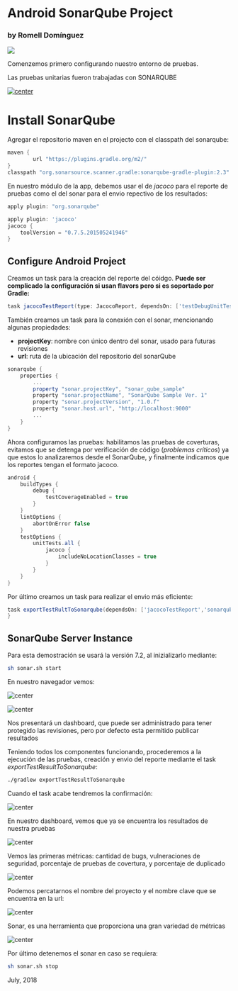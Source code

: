# Android SonarQube Project

### by Romell Domínguez
[![](snapshot/icono.png)](https://www.romellfudi.com/)

Comenzemos primero configurando nuestro entorno de pruebas.

Las pruebas unitarias fueron trabajadas con SONARQUBE

[![center](snapshot/sonar.png)](https://www.sonarqube.org/)

# Install SonarQube

Agregar el repositorio maven en el projecto con el classpath del sonarqube:
```gradle
maven {
        url "https://plugins.gradle.org/m2/"
}
classpath "org.sonarsource.scanner.gradle:sonarqube-gradle-plugin:2.3"
```

En nuestro módulo de la app, debemos usar el de *jacoco* para el reporte de pruebas como el del sonar para el envio repectivo de los resultados:

```gradle
apply plugin: "org.sonarqube"

apply plugin: 'jacoco'
jacoco {
    toolVersion = "0.7.5.201505241946"
}
```
## Configure Android Project

Creamos un task para la creación del reporte del cóidgo. **Puede ser complicado la configuración si usan flavors pero si es soportado por Gradle:**

```gradle
task jacocoTestReport(type: JacocoReport, dependsOn: ['testDebugUnitTest', 'createDebugCoverageReport'])
```

También creamos un task para la conexión con el sonar, mencionando algunas propiedades:

* **projectKey**: nombre con único dentro del sonar, usado para futuras revisiones
* **url**: ruta de la ubicación del repositorio del sonarQube

```gradle
sonarqube {
    properties {
        ...
        property "sonar.projectKey", "sonar_qube_sample"
        property "sonar.projectName", "SonarQube Sample Ver. 1"
        property "sonar.projectVersion", "1.0.f"
        property "sonar.host.url", "http://localhost:9000"
        ...
    }
}
```

Ahora configuramos las pruebas: habilitamos las pruebas de coverturas, evitamos que se detenga por verificación de código (*problemas críticos*) ya que estos lo analizaremos desde el SonarQube, y finalmente indicamos que los reportes tengan el formato jacoco.

```gradle
android {
    buildTypes {
        debug {
            testCoverageEnabled = true
        }
    }
    lintOptions {
        abortOnError false
    }
    testOptions {
        unitTests.all {
            jacoco {
                includeNoLocationClasses = true
            }
        }
    }
}
```

Por último creamos un task para realizar el envio más eficiente:

```gradle
task exportTestRultToSonarqube(dependsOn: ['jacocoTestReport','sonarqube']){
}
```

## SonarQube Server Instance

Para esta demostración se usará la versión 7.2, al inizializarlo mediante:

```sh
sh sonar.sh start
```

En nuestro navegador vemos:

![center](snapshot/a.png)

![center](snapshot/b.png)


Nos presentará un dashboard, que puede ser administrado para tener protegido las revisiones, pero por defecto esta permitido publicar resultados

Teniendo todos los componentes funcionando, procederemos a la ejecución de las pruebas, creación y envio del reporte mediante el task *exportTestResultToSonarqube*:

```sh
./gradlew exportTestResultToSonarqube
```

Cuando el task acabe tendremos la confirmación:

![center](snapshot/d.png)

En nuestro dashboard, vemos que ya se encuentra los resultados de nuestra pruebas 

![center](snapshot/e.png)

Vemos las primeras métricas: cantidad de bugs, vulneraciones de seguridad, porcentaje de pruebas de covertura, y porcentaje de duplicado

![center](snapshot/f.png)

Podemos percatarnos el nombre del proyecto y el nombre clave  que se encuentra en la url:

![center](snapshot/g.png)

Sonar, es una herramienta que proporciona una gran variedad de métricas

![center](snapshot/h.png)

Por último detenemos el sonar en caso se requiera:

```sh
sh sonar.sh stop
```

July, 2018